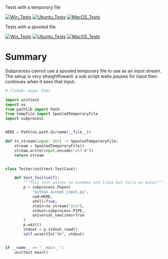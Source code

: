 
Tests with a temporary file

[![Win_Tests](https://github.com/zackees/python-subprocess-bug/actions/workflows/push_win.yml/badge.svg)](https://github.com/zackees/python-subprocess-bug/actions/workflows/push_win.yml)
[![Ubuntu_Tests](https://github.com/zackees/python-subprocess-bug/actions/workflows/push_ubuntu.yml/badge.svg)](https://github.com/zackees/python-subprocess-bug/actions/workflows/push_ubuntu.yml)
[![MacOS_Tests](https://github.com/zackees/python-subprocess-bug/actions/workflows/push_macos.yml/badge.svg)](https://github.com/zackees/python-subprocess-bug/actions/workflows/push_macos.yml)

Tests with a spooled file

[![Win_Tests](https://github.com/zackees/python-subprocess-bug/actions/workflows/push_win_fail.yml/badge.svg)](https://github.com/zackees/python-subprocess-bug/actions/workflows/push_win_fail.yml)
[![Ubuntu_Tests](https://github.com/zackees/python-subprocess-bug/actions/workflows/push_ubuntu_fail.yml/badge.svg)](https://github.com/zackees/python-subprocess-bug/actions/workflows/push_ubuntu_fail.yml)
[![MacOS_Tests](https://github.com/zackees/python-subprocess-bug/actions/workflows/push_macos_fail.yml/badge.svg)](https://github.com/zackees/python-subprocess-bug/actions/workflows/push_macos_fail.yml)

# Summary

Subprocess cannot use a spooled temporary file to use as an input stream. The setup is very straightfoward: a sub script waits pauses for input then continues when it sees that input.

```python
# flake8: noqa: E501

import unittest
import os
from pathlib import Path
from tempfile import SpooledTemporaryFile
import subprocess


HERE = Path(os.path.dirname(__file__))

def to_stream(input: str) -> SpooledTemporaryFile:
    stream = SpooledTemporaryFile()
    stream.write(input.encode("utf-8"))
    return stream


class Tester(unittest.TestCase):

    def test_fail(self):
        """This test passes on windows and linux but fails on macos"""
        p = subprocess.Popen(
            "python accept_input.py",
            cwd=HERE,
            shell=True,
            stdin=to_stream("y\n"),
            stdout=subprocess.PIPE,
            universal_newlines=True
        )
        p.wait()
        stdout = p.stdout.read()
        self.assertIn("OK", stdout)


if __name__ == "__main__":
    unittest.main()

```
